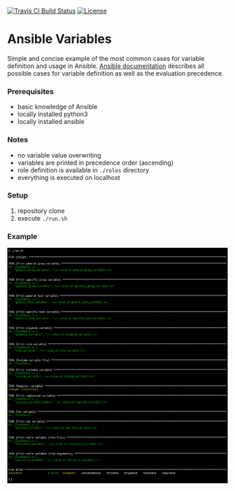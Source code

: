 [![Travis CI Build Status](https://img.shields.io/travis/com/europ/ansible-variables/master?label=Travis%20CI&logo=travis)](https://travis-ci.com/europ/ansible-variables)
[![License](https://img.shields.io/github/license/europ/ansible-variables?label=License)](https://github.com/europ/ansible-variables/blob/master/LICENSE)

# Ansible Variables

Simple and concise example of the most common cases for variable definition and usage in Ansible. [Ansible documentation](https://docs.ansible.com/ansible/latest/user_guide/playbooks_variables.html) describes all possible cases for variable definition as well as the evaluation precedence.

### Prerequisites

* basic knowledge of Ansible
* locally installed python3
* locally installed ansible

### Notes

* no variable value overwriting
* variables are printed in precedence order (ascending)
* role definition is available in `./roles` directory
* everything is executed on localhost

### Setup

1. repository clone
1. execute `./run.sh`

### Example

![example](other/img/example.png)
